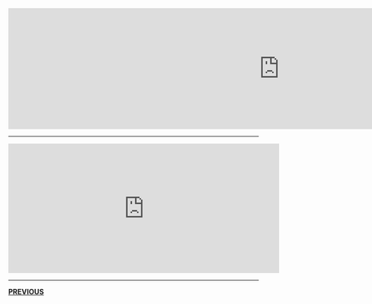 
<iframe src="https://h5p.org/h5p/embed/1084475" width="1090" height="244" frameborder="0" allowfullscreen="allowfullscreen" allow="geolocation *; microphone *; camera *; midi *; encrypted-media *"></iframe><script src="https://h5p.org/sites/all/modules/h5p/library/js/h5p-resizer.js" charset="UTF-8"></script>
<br>  
 <hr>
 <iframe src="https://h5p.org/h5p/embed/1084506" width="545" height="261" frameborder="0" allowfullscreen="allowfullscreen" allow="geolocation *; microphone *; camera *; midi *; encrypted-media *"></iframe><script src="https://h5p.org/sites/all/modules/h5p/library/js/h5p-resizer.js" charset="UTF-8"></script>
<br>
<hr>
<p> <a style="float:left;" href="https://jameslock98.github.io/SML5202-2020-Final-JamesLock/page3.html" class="btn2"> <b>PREVIOUS</b> </a> </p>
